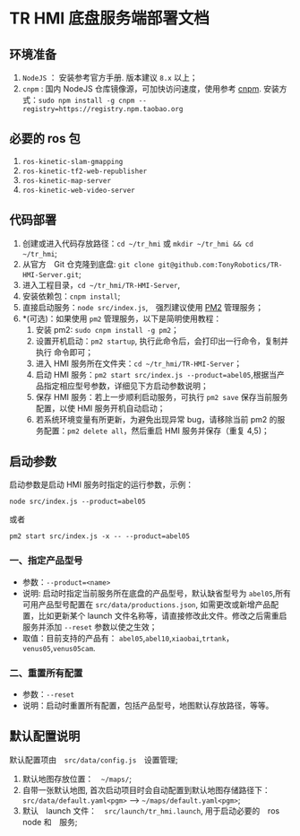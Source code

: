 # TR HMI 底盘服务端部署文档

## 环境准备

1. `NodeJS` ： 安装参考官方手册. 版本建议 `8.x` 以上；
2. `cnpm` : 国内 NodeJS 仓库镜像源，可加快访问速度，使用参考 [cnpm](https://npm.taobao.org). 安装方式：`sudo npm install -g cnpm --registry=https://registry.npm.taobao.org`

## 必要的 ros 包

1. `ros-kinetic-slam-gmapping`
2. `ros-kinetic-tf2-web-republisher`
3. `ros-kinetic-map-server`
4. `ros-kinetic-web-video-server`

## 代码部署

1. 创建或进入代码存放路径：`cd ~/tr_hmi` 或 `mkdir ~/tr_hmi && cd ~/tr_hmi`;
2. 从官方　Git 仓克隆到底盘: `git clone git@github.com:TonyRobotics/TR-HMI-Server.git`;
3. 进入工程目录，`cd ~/tr_hmi/TR-HMI-Server`,
4. 安装依赖包：`cnpm install`;
5. 直接启动服务：`node src/index.js`,　强烈建议使用 [PM2](https://github.com/Unitech/pm2) 管理服务；
6. \*(可选)：如果使用 `pm2` 管理服务，以下是简明使用教程：
   1. 安装 pm2: `sudo cnpm install -g pm2`；
   2. 设置开机启动：`pm2 startup`, 执行此命令后，会打印出一行命令，复制并执行 命令即可；
   3. 进入 HMI 服务所在文件夹：`cd ~/tr_hmi/TR-HMI-Server`；
   4. 启动 HMI 服务：`pm2 start src/index.js --product=abel05`,根据当产品指定相应型号参数，详细见下方启动参数说明；
   5. 保存 HMI 服务：若上一步顺利启动服务，可执行 `pm2 save` 保存当前服务配置，以使 HMI 服务开机自动启动；
   6. 若系统环境变量有所更新，为避免出现异常 bug，请移除当前 pm2 的服务配置：`pm2 delete all`，然后重启 HMI 服务并保存（重复 4,5)；

## 启动参数

启动参数是启动 HMI 服务时指定的运行参数，示例：

`node src/index.js --product=abel05`

或者

`pm2 start src/index.js -x -- --product=abel05`

### 一、指定产品型号

* 参数：`--product=<name>`
* 说明: 启动时指定当前服务所在底盘的产品型号，默认缺省型号为 `abel05`,所有可用产品型号配置在 `src/data/productions.json`, 如需更改或新增产品配置，比如更新某个 launch 文件名称等，请直接修改此文件。修改之后需重启服务并添加 `--reset` 参数以使之生效；
* 取值：目前支持的产品有： `abel05`,`abel10`,`xiaobai`,`trtank`，`venus05`,`venus05cam`.

### 二、重置所有配置

* 参数：`--reset`
* 说明：启动时重置所有配置，包括产品型号，地图默认存放路径，等等。

## 默认配置说明

默认配置项由　`src/data/config.js`　设置管理;

1. 默认地图存放位置：　`~/maps/`;
2. 自带一张默认地图, 首次启动项目时会自动配置到默认地图存储路径下：　`src/data/default.yaml<pgm>` --> `~/maps/default.yaml<pgm>`;
3. 默认　launch 文件：　`src/launch/tr_hmi.launch`, 用于启动必要的　ros node 和　服务;
